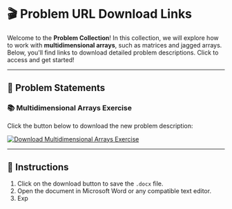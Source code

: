 # 🎬 Problem URL Download Links

Welcome to the **Problem Collection**! In this collection, we will explore how to work with **multidimensional arrays**, such as matrices and jagged arrays. Below, you'll find links to download detailed problem descriptions. Click to access and get started!

---

## 📄 Problem Statements

### 📚 Multidimensional Arrays Exercise
Click the button below to download the new problem description:

[![Download Multidimensional Arrays Exercise](https://img.shields.io/badge/Download-MultidimensionalArraysExercise-blue?style=for-the-badge&logo=microsoftword)](https://github.com/user-attachments/files/18390891/Multidimensional.Arrays.Exercise.docx)

---

## 📌 Instructions
1. Click on the download button to save the `.docx` file.
2. Open the document in Microsoft Word or any compatible text editor.
3. Exp
